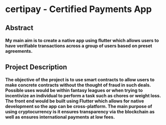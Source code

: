 # certipay - Certified Payments App

## Abstract

#### My main aim is to create a native app using flutter which allows users to have verifiable transactions across a group of users based on preset agreements.

## Project Description

#### The objective of the project is to use smart contracts to allow users to make concrete contracts without the thought of fraud in such deals. Possible uses would be within fantasy leagues or when trying to incentivize an individual to perform a task such as chores or weight loss. The front end would be built using Flutter which allows for native development so the app can be cross-platform. The main purpose of using cryptocurrency is it ensures transparency via the blockchain as well as ensures international payments at low fees.
